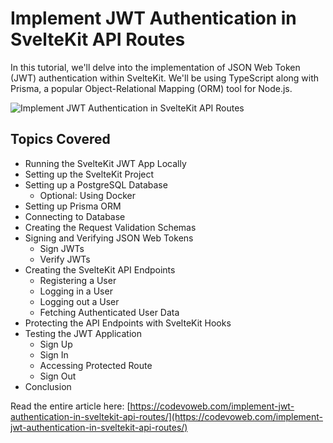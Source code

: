 # Implement JWT Authentication in SvelteKit API Routes

In this tutorial, we'll delve into the implementation of JSON Web Token (JWT) authentication within SvelteKit. We'll be using TypeScript along with Prisma, a popular Object-Relational Mapping (ORM) tool for Node.js. 

![Implement JWT Authentication in SvelteKit API Routes](https://codevoweb.com/wp-content/uploads/2023/08/Implement-JWT-Authentication-in-SvelteKit-API-Routes.webp)

## Topics Covered

- Running the SvelteKit JWT App Locally
- Setting up the SvelteKit Project
- Setting up a PostgreSQL Database
    - Optional: Using Docker
- Setting up Prisma ORM
- Connecting to Database
- Creating the Request Validation Schemas
- Signing and Verifying JSON Web Tokens
    - Sign JWTs
    - Verify JWTs
- Creating the SvelteKit API Endpoints
    - Registering a User
    - Logging in a User
    - Logging out a User
    - Fetching Authenticated User Data
- Protecting the API Endpoints with SvelteKit Hooks
-  Testing the JWT Application
    - Sign Up
    - Sign In
    - Accessing Protected Route
    - Sign Out
- Conclusion

Read the entire article here: [https://codevoweb.com/implement-jwt-authentication-in-sveltekit-api-routes/](https://codevoweb.com/implement-jwt-authentication-in-sveltekit-api-routes/)

